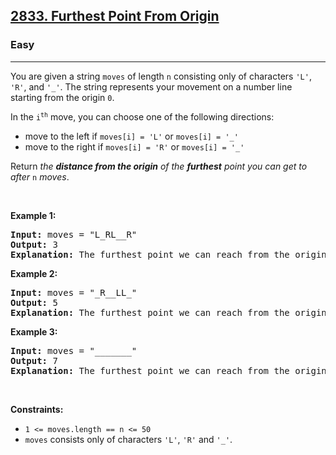 <h2><a href="https://leetcode.com/problems/furthest-point-from-origin/">2833. Furthest Point From Origin</a></h2><h3>Easy</h3><hr><div><p>You are given a string <code>moves</code> of length <code>n</code> consisting only of characters <code>'L'</code>, <code>'R'</code>, and <code>'_'</code>. The string represents your movement on a number line starting from the origin <code>0</code>.</p>

<p>In the <code>i<sup>th</sup></code> move, you can choose one of the following directions:</p>

<ul>
	<li>move to the left if <code>moves[i] = 'L'</code> or <code>moves[i] = '_'</code></li>
	<li>move to the right if <code>moves[i] = 'R'</code> or <code>moves[i] = '_'</code></li>
</ul>

<p>Return <em>the <strong>distance from the origin</strong> of the <strong>furthest</strong> point you can get to after </em><code>n</code><em> moves</em>.</p>

<p>&nbsp;</p>
<p><strong class="example">Example 1:</strong></p>

<pre><strong>Input:</strong> moves = "L_RL__R"
<strong>Output:</strong> 3
<strong>Explanation:</strong> The furthest point we can reach from the origin 0 is point -3 through the following sequence of moves "LLRLLLR".
</pre>

<p><strong class="example">Example 2:</strong></p>

<pre><strong>Input:</strong> moves = "_R__LL_"
<strong>Output:</strong> 5
<strong>Explanation:</strong> The furthest point we can reach from the origin 0 is point -5 through the following sequence of moves "LRLLLLL".
</pre>

<p><strong class="example">Example 3:</strong></p>

<pre><strong>Input:</strong> moves = "_______"
<strong>Output:</strong> 7
<strong>Explanation:</strong> The furthest point we can reach from the origin 0 is point 7 through the following sequence of moves "RRRRRRR".
</pre>

<p>&nbsp;</p>
<p><strong>Constraints:</strong></p>

<ul>
	<li><code>1 &lt;= moves.length == n &lt;= 50</code></li>
	<li><code>moves</code> consists only of characters <code>'L'</code>, <code>'R'</code> and <code>'_'</code>.</li>
</ul>
</div>